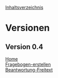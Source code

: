 [Inhaltsverzeichnis](/README.md)
# Versionen
## Version 0.4
[Home](/Tests/Tests%20-%20Ver.%200.4/Home.md)</br>
[Fragebogen-erstellen](/Tests/Tests%20-%20Ver.%200.4/Fragebogen-erstellen.md)</br>
[Beantwortung-Freitext](/Tests/Tests%20-%20Ver.%200.4/Beantwortung-Freitext.md)</br>
